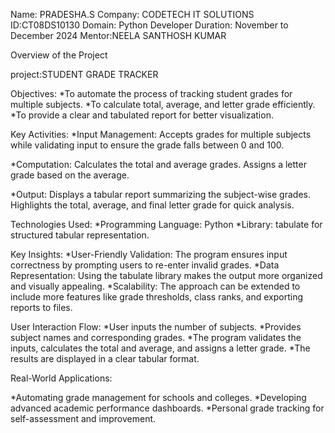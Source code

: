 Name: PRADESHA.S
Company: CODETECH IT SOLUTIONS
ID:CT08DS10130
Domain: Python Developer
Duration: November to December 2024
Mentor:NEELA SANTHOSH KUMAR

Overview of the Project

project:STUDENT GRADE TRACKER

Objectives:
*To automate the process of tracking student grades for multiple subjects.
*To calculate total, average, and letter grade efficiently.
*To provide a clear and tabulated report for better visualization.

Key Activities:
*Input Management:
  Accepts grades for multiple subjects while validating input to ensure the grade falls between 0 and 100.

*Computation:
  Calculates the total and average grades.
  Assigns a letter grade based on the average.

*Output:
  Displays a tabular report summarizing the subject-wise grades.
  Highlights the total, average, and final letter grade for quick analysis.

Technologies Used:
*Programming Language: Python
*Library: tabulate for structured tabular representation.

Key Insights:
*User-Friendly Validation: The program ensures input correctness by prompting users to re-enter invalid grades.
*Data Representation: Using the tabulate library makes the output more organized and visually appealing.
*Scalability: The approach can be extended to include more features like grade thresholds, class ranks, and exporting reports to files.

User Interaction Flow:
*User inputs the number of subjects.
*Provides subject names and corresponding grades.
*The program validates the inputs, calculates the total and average, and assigns a letter grade.
*The results are displayed in a clear tabular format.

Real-World Applications:

*Automating grade management for schools and colleges.
*Developing advanced academic performance dashboards.
*Personal grade tracking for self-assessment and improvement.
